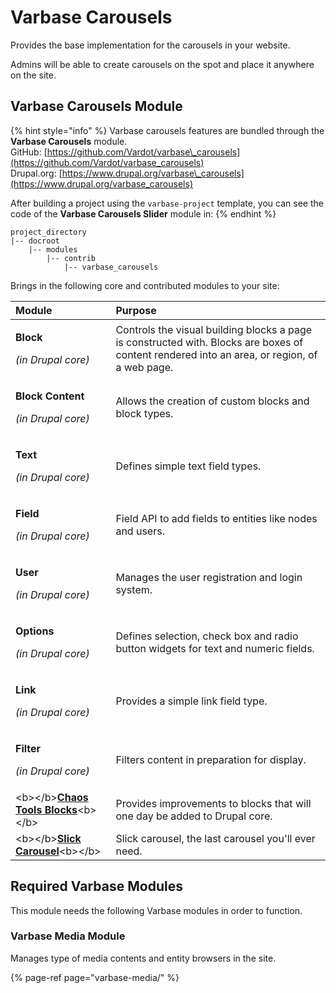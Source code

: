 # Varbase Carousels

Provides the base implementation for the carousels in your website.

Admins will be able to create carousels on the spot and place it anywhere on the site.

## Varbase Carousels Module

{% hint style="info" %}
Varbase carousels features are bundled through the **Varbase Carousels** module.  
GitHub: [https://github.com/Vardot/varbase\_carousels](https://github.com/Vardot/varbase_carousels)  
Drupal.org: [https://www.drupal.org/varbase\_carousels](https://www.drupal.org/varbase_carousels)

After building a project using the `varbase-project` template, you can see the code of the **Varbase Carousels Slider** module in:
{% endhint %}

```text
project_directory
|-- docroot
    |-- modules
        |-- contrib
            |-- varbase_carousels
```

Brings in the following core and contributed modules to your site:

<table>
  <thead>
    <tr>
      <th style="text-align:left">Module</th>
      <th style="text-align:left">Purpose</th>
    </tr>
  </thead>
  <tbody>
    <tr>
      <td style="text-align:left">
        <p><b>Block</b>
        </p>
        <p><em>(in Drupal core)</em>
        </p>
      </td>
      <td style="text-align:left">Controls the visual building blocks a page is constructed with. Blocks
        are boxes of content rendered into an area, or region, of a web page.</td>
    </tr>
    <tr>
      <td style="text-align:left">
        <p><b>Block Content</b>
        </p>
        <p><em>(in Drupal core)</em>
        </p>
      </td>
      <td style="text-align:left">Allows the creation of custom blocks and block types.</td>
    </tr>
    <tr>
      <td style="text-align:left">
        <p><b>Text</b>
        </p>
        <p><em>(in Drupal core)</em>
        </p>
      </td>
      <td style="text-align:left">Defines simple text field types.</td>
    </tr>
    <tr>
      <td style="text-align:left">
        <p><b>Field</b>
        </p>
        <p><em>(in Drupal core)</em>
        </p>
      </td>
      <td style="text-align:left">Field API to add fields to entities like nodes and users.</td>
    </tr>
    <tr>
      <td style="text-align:left">
        <p><b>User</b>
        </p>
        <p><em>(in Drupal core)</em>
        </p>
      </td>
      <td style="text-align:left">Manages the user registration and login system.</td>
    </tr>
    <tr>
      <td style="text-align:left">
        <p><b>Options</b>
        </p>
        <p><em>(in Drupal core)</em>
        </p>
      </td>
      <td style="text-align:left">Defines selection, check box and radio button widgets for text and numeric
        fields.</td>
    </tr>
    <tr>
      <td style="text-align:left">
        <p><b>Link</b>
        </p>
        <p><em>(in Drupal core)</em>
        </p>
      </td>
      <td style="text-align:left">Provides a simple link field type.</td>
    </tr>
    <tr>
      <td style="text-align:left">
        <p><b>Filter</b>
        </p>
        <p><em>(in Drupal core)</em>
        </p>
      </td>
      <td style="text-align:left">Filters content in preparation for display.</td>
    </tr>
    <tr>
      <td style="text-align:left">&lt;b&gt;&lt;/b&gt;<a href="https://www.drupal.org/project/ctools"><b>Chaos Tools Blocks</b></a>&lt;b&gt;&lt;/b&gt;</td>
      <td
      style="text-align:left">Provides improvements to blocks that will one day be added to Drupal core.</td>
    </tr>
    <tr>
      <td style="text-align:left">&lt;b&gt;&lt;/b&gt;<a href="https://www.drupal.org/project/slick"><b>Slick Carousel</b></a>&lt;b&gt;&lt;/b&gt;</td>
      <td
      style="text-align:left">Slick carousel, the last carousel you&apos;ll ever need.</td>
    </tr>
  </tbody>
</table>

## Required Varbase Modules

This module needs the following Varbase modules in order to function.

### Varbase Media Module

Manages type of media contents and entity browsers in the site.

{% page-ref page="varbase-media/" %}





